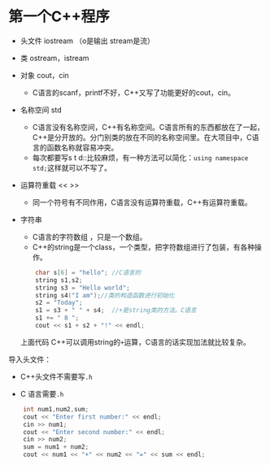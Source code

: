# 第一个C++程序

- 头文件 iostream  （o是输出 stream是流）

- 类 ostream，istream

- 对象 cout，cin

  -   C语言的scanf，printf不好，C++又写了功能更好的cout，cin。

- 名称空间 std

  - C语言没有名称空间，C++有名称空间。C语言所有的东西都放在了一起，C++是分开放的。分门别类的放在不同的名称空间里。在大项目中，C语言的函数名称就容易冲突。
  - 每次都要写s t d::比较麻烦，有一种方法可以简化：`using namespace std;`这样就可以不写了。

- 运算符重载 << >>

  - 同一个符号有不同作用，C语言没有运算符重载，C++有运算符重载。

- 字符串

  -  C语言的字符数组 ，只是一个数组。
  - C++的string是一个class，一个类型，把字符数组进行了包装，有各种操作。

  ```c++
      char s[6] = "hello"; //C语言的
      string s1,s2;
      string s3 = "Hello world";
      string s4("I am");//类的构造函数进行初始化
      s2 = "Today";
      s1 = s3 + " " + s4;  //+是string类的方法。C语言
      s1 += " 8 ";
      cout << s1 + s2 + "!" << endl;  
  ```

  上面代码 C++可以调用string的`+`运算，C语言的话实现加法就比较复杂。

导入头文件：

- C++头文件不需要写`.h`

- C 语言需要`.h`

```c++
    int num1,num2,sum;
    cout << "Enter first number:" << endl;
    cin >> num1;
    cout << "Enter second number:" << endl;
    cin >> num2;
    sum = num1 + num2;
    cout << num1 << "+" << num2 << "=" << sum << endl;
```



